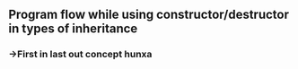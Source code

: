 ## Program flow while using constructor/destructor in types of inheritance
### ->First in last out concept hunxa
